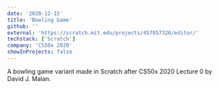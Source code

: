 ```yaml
---
date: '2020-12-15'
title: 'Bowling Game'
github: ''
external: 'https://scratch.mit.edu/projects/457057326/editor/'
techstack: ['Scratch']
company: 'CS50x 2020'
showInProjects: false
---
```


A bowling game variant made in Scratch after CS50x 2020 Lecture 0 by David J. Malan.
